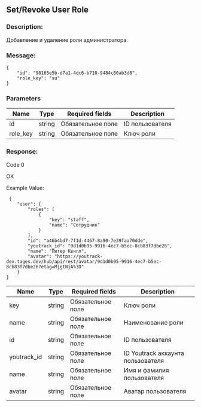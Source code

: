 ## Set/Revoke User Role
### Description:

Добавление и удаление роли администратора.

### Message:
```
{
    "id": "90165e5b-d7a1-4dc6-b710-9484c80ab3d8",
    "role_key": "su"
}
```

### Parameters

|Name | Type | Required fields | Description |
|---|-----|---------------|-----------|
|id|string|Обязательное поле|ID пользователя|
|role_key|string|Обязательное поле|Ключ роли|



### Response:

Code 0

OK

Example Value:

```
 {
    "user": {
        "roles": [
            {
                "key": "staff",
                "name": "Сотрудник"
            }
        ],
        "id": "a46b4bd7-7f1d-4467-8a90-7e39faa70dde",
        "youtrack_id": "9d1d0b95-9916-4ec7-b5ec-8cb83f7dbe26",
        "name": "Питер Квилл",
        "avatar": "https://youtrack-dev.tages.dev/hub/api/rest/avatar/9d1d0b95-9916-4ec7-b5ec-8cb83f7dbe26?etag=MjgtNjA%3D"
    }
}
```

|Name | Type | Required fields | Description |
|---|-----|---------------|-----------|
|key|string|Обязательное поле|Ключ роли|
|name|string|Обязательное поле|Наименование роли|
|id|string|Обязательное поле|ID пользователя|
|youtrack_id|string|Обязательное поле|ID Youtrack аккаунта пользователя|
|name|string|Обязательное поле|Имя и фамилия пользователя|
|avatar|string|Обязательное поле|Аватар пользователя|


